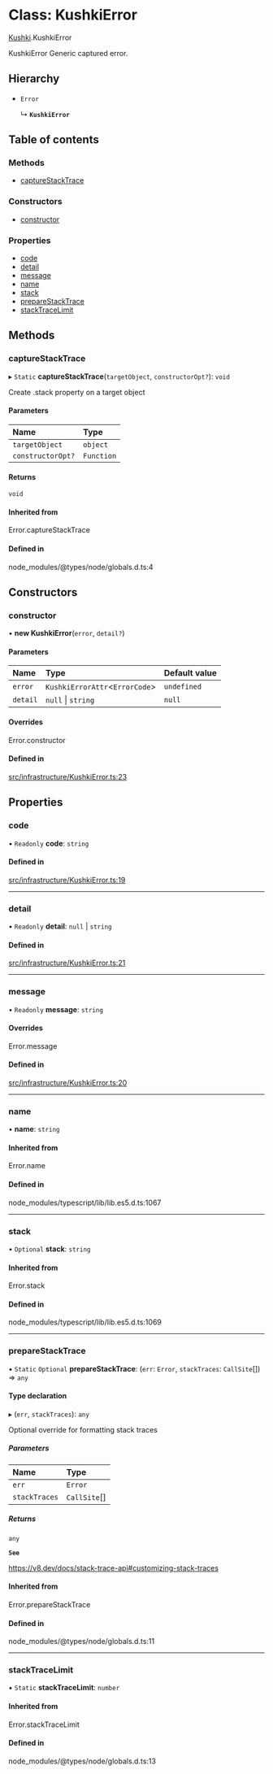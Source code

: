 # Class: KushkiError

[Kushki](../wiki/Kushki).KushkiError

KushkiError Generic captured error.

## Hierarchy

- `Error`

  ↳ **`KushkiError`**

## Table of contents

### Methods

- [captureStackTrace](../wiki/Kushki.KushkiError#capturestacktrace)

### Constructors

- [constructor](../wiki/Kushki.KushkiError#constructor)

### Properties

- [code](../wiki/Kushki.KushkiError#code)
- [detail](../wiki/Kushki.KushkiError#detail)
- [message](../wiki/Kushki.KushkiError#message)
- [name](../wiki/Kushki.KushkiError#name)
- [stack](../wiki/Kushki.KushkiError#stack)
- [prepareStackTrace](../wiki/Kushki.KushkiError#preparestacktrace)
- [stackTraceLimit](../wiki/Kushki.KushkiError#stacktracelimit)

## Methods

### captureStackTrace

▸ `Static` **captureStackTrace**(`targetObject`, `constructorOpt?`): `void`

Create .stack property on a target object

#### Parameters

| Name | Type |
| :------ | :------ |
| `targetObject` | `object` |
| `constructorOpt?` | `Function` |

#### Returns

`void`

#### Inherited from

Error.captureStackTrace

#### Defined in

node_modules/@types/node/globals.d.ts:4

## Constructors

### constructor

• **new KushkiError**(`error`, `detail?`)

#### Parameters

| Name | Type | Default value |
| :------ | :------ | :------ |
| `error` | `KushkiErrorAttr`<`ErrorCode`\> | `undefined` |
| `detail` | ``null`` \| `string` | `null` |

#### Overrides

Error.constructor

#### Defined in

[src/infrastructure/KushkiError.ts:23](https://github.com/ksh-js-sdk-dev/kushki-js-sdk/blob/9717afc/src/infrastructure/KushkiError.ts#L23)

## Properties

### code

• `Readonly` **code**: `string`

#### Defined in

[src/infrastructure/KushkiError.ts:19](https://github.com/ksh-js-sdk-dev/kushki-js-sdk/blob/9717afc/src/infrastructure/KushkiError.ts#L19)

___

### detail

• `Readonly` **detail**: ``null`` \| `string`

#### Defined in

[src/infrastructure/KushkiError.ts:21](https://github.com/ksh-js-sdk-dev/kushki-js-sdk/blob/9717afc/src/infrastructure/KushkiError.ts#L21)

___

### message

• `Readonly` **message**: `string`

#### Overrides

Error.message

#### Defined in

[src/infrastructure/KushkiError.ts:20](https://github.com/ksh-js-sdk-dev/kushki-js-sdk/blob/9717afc/src/infrastructure/KushkiError.ts#L20)

___

### name

• **name**: `string`

#### Inherited from

Error.name

#### Defined in

node_modules/typescript/lib/lib.es5.d.ts:1067

___

### stack

• `Optional` **stack**: `string`

#### Inherited from

Error.stack

#### Defined in

node_modules/typescript/lib/lib.es5.d.ts:1069

___

### prepareStackTrace

▪ `Static` `Optional` **prepareStackTrace**: (`err`: `Error`, `stackTraces`: `CallSite`[]) => `any`

#### Type declaration

▸ (`err`, `stackTraces`): `any`

Optional override for formatting stack traces

##### Parameters

| Name | Type |
| :------ | :------ |
| `err` | `Error` |
| `stackTraces` | `CallSite`[] |

##### Returns

`any`

**`See`**

https://v8.dev/docs/stack-trace-api#customizing-stack-traces

#### Inherited from

Error.prepareStackTrace

#### Defined in

node_modules/@types/node/globals.d.ts:11

___

### stackTraceLimit

▪ `Static` **stackTraceLimit**: `number`

#### Inherited from

Error.stackTraceLimit

#### Defined in

node_modules/@types/node/globals.d.ts:13
